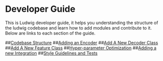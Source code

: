 Developer Guide
===============

This is Ludwig developer guide, it helps you understanding the structure of the ludwig codebase and learn how to add modules and contribute to it. Below are links to each section of the guide.

##[Codebase Structure](codebase_structure.md)
##[Adding an Encoder](add_an_encoder.md)
##[Add A New Decoder Class](add_an_encoder.md)
##[Add A New Feature Class](add_a_feature_type.md)
##[Hyper-parameter Optimization](hyper_parameter_optimization.md)
##[Adding a new Integration](add_an_integration.md)
##[Style Guidelines and Tests](style_guidelines_and_tests.md)